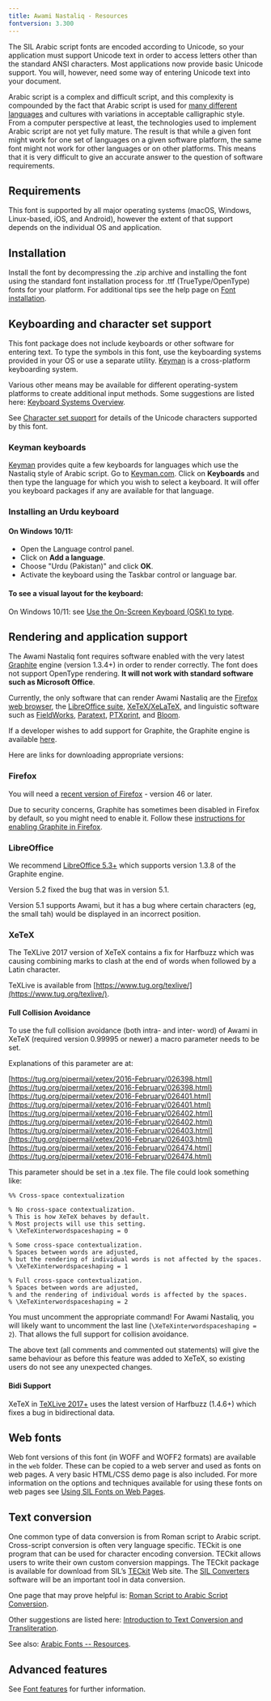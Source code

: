 ```yaml
---
title: Awami Nastaliq - Resources
fontversion: 3.300
---
```


The SIL Arabic script fonts are encoded according to Unicode, so your application must support Unicode text in order to access letters other than the standard ANSI characters. Most applications now provide basic Unicode support. You will, however, need some way of entering Unicode text into your document.

Arabic script is a complex and difficult script, and this complexity is compounded by the fact that Arabic script is used for [many different languages](https://scriptsource.org/scr/Arab) and cultures with variations in acceptable calligraphic style. From a computer perspective at least, the technologies used to implement Arabic script are not yet fully mature. The result is that while a given font might work for one set of languages on a given software platform, the same font might not work for other languages or on other platforms. This means that it is very difficult to give an accurate answer to the question of software requirements. 

## Requirements

This font is supported by all major operating systems (macOS, Windows, Linux-based, iOS, and Android), however the extent of that support depends on the individual OS and application.

## Installation

Install the font by decompressing the .zip archive and installing the font using the standard font installation process for .ttf (TrueType/OpenType) fonts for your platform. For additional tips see the help page on [Font installation](https://software.sil.org/fonts/installation).

## Keyboarding and character set support

This font package does not include keyboards or other software for entering text. To type the symbols in this font, use the keyboarding systems provided in your OS or use a separate utility. [Keyman](https://keyman.com/) is a cross-platform keyboarding system.

Various other means may be available for different operating-system platforms to create additional input methods. Some suggestions are listed here: [Keyboard Systems Overview](https://scriptsource.org/entry/ytr8g8n6sw).

See [Character set support](charset.md) for details of the Unicode characters supported by this font.

### Keyman keyboards

[Keyman](https://keyman.com/) provides quite a few keyboards for languages which use the Nastaliq style of Arabic script. Go to [Keyman.com](https://keyman.com/). Click on **Keyboards** and then type the language for which you wish to select a keyboard. It will offer you keyboard packages if any are available for that language.

### Installing an Urdu keyboard

#### On Windows 10/11:
- Open the Language control panel.
- Click on **Add a language**.
- Choose "Urdu (Pakistan)" and click **OK**.
- Activate the keyboard using the Taskbar control or language bar.

#### To see a visual layout for the keyboard:

On Windows 10/11: see [Use the On-Screen Keyboard (OSK) to type](https://support.microsoft.com/en-us/windows/use-the-on-screen-keyboard-osk-to-type-ecbb5e08-5b4e-d8c8-f794-81dbf896267a#ID0EBBD=Windows_11).


## Rendering and application support

The Awami Nastaliq font requires software enabled with the very latest [Graphite](https://graphite.sil.org/) engine (version 1.3.4+) in order to render correctly. The font does not support OpenType rendering. **It will not work with standard software such as Microsoft Office**. 

Currently, the only software that can render Awami Nastaliq are the [Firefox web browser](https://www.mozilla.org/firefox), the [LibreOffice suite](https://www.libreoffice.org/), [XeTeX/XeLaTeX](https://www.tug.org/texlive/), and linguistic software such as [FieldWorks](https://software.sil.org/fieldworks/), [Paratext](https://paratext.org/), [PTXprint](https://software.sil.org/ptxprint/), and [Bloom](https://bloomlibrary.org/).

If a developer wishes to add support for Graphite, the Graphite engine is available [here](https://github.com/silnrsi/graphite/releases/).

Here are links for downloading appropriate versions:

### Firefox

You will need a [recent version of Firefox](https://www.mozilla.org/en-US/firefox/new/?scene=2&amp;f=85) - version 46 or later.

Due to security concerns, Graphite has sometimes been disabled in Firefox by default, so you might need to enable it. Follow these [instructions for enabling Graphite in Firefox](https://graphite.sil.org/graphite_firefox).

### LibreOffice

We recommend [LibreOffice 5.3+](https://www.libreoffice.org/) which supports version 1.3.8 of the Graphite engine.

Version 5.2 fixed the bug that was in version 5.1.

Version 5.1 supports Awami, but it has a bug where certain characters (eg, the small tah) would be displayed in an incorrect position.


### XeTeX

The TeXLive 2017 version of XeTeX contains a fix for Harfbuzz which was causing combining marks to clash at the end of words when followed by a Latin character.

TeXLive is available from [https://www.tug.org/texlive/](https://www.tug.org/texlive/).

#### Full Collision Avoidance

To use the full collision avoidance (both intra- and inter- word) of Awami in XeTeX (required version 0.99995 or newer) a macro parameter needs to be set. 

Explanations of this parameter are at:

[https://tug.org/pipermail/xetex/2016-February/026398.html](https://tug.org/pipermail/xetex/2016-February/026398.html)
[https://tug.org/pipermail/xetex/2016-February/026401.html](https://tug.org/pipermail/xetex/2016-February/026401.html)
[https://tug.org/pipermail/xetex/2016-February/026402.html](https://tug.org/pipermail/xetex/2016-February/026402.html)
[https://tug.org/pipermail/xetex/2016-February/026403.html](https://tug.org/pipermail/xetex/2016-February/026403.html)
[https://tug.org/pipermail/xetex/2016-February/026474.html](https://tug.org/pipermail/xetex/2016-February/026474.html)

This parameter should be set in a .tex file. The file could look something like:

```
%% Cross-space contextualization

% No cross-space contextualization.
% This is how XeTeX behaves by default.
% Most projects will use this setting.
% \XeTeXinterwordspaceshaping = 0

% Some cross-space contextualization.
% Spaces between words are adjusted,
% but the rendering of individual words is not affected by the spaces.
% \XeTeXinterwordspaceshaping = 1

% Full cross-space contextualization.
% Spaces between words are adjusted,
% and the rendering of individual words is affected by the spaces.
% \XeTeXinterwordspaceshaping = 2
```

You must uncomment the appropriate command! For Awami Nastaliq, you will likely want to uncomment the last line (`\XeTeXinterwordspaceshaping = 2`). That allows the full support for collision avoidance.  

The above text (all comments and commented out statements) will give the same behaviour as before this feature was added to XeTeX, so existing users do not see any unexpected changes.

#### Bidi Support

XeTeX in [TeXLive 2017+](https://www.tug.org/texlive/) uses the latest version of Harfbuzz (1.4.6+) which fixes a bug in bidirectional data.

## Web fonts

Web font versions of this font (in WOFF and WOFF2 formats) are available in the `web` folder. These can be copied to a web server and used as fonts on web pages. A very basic HTML/CSS demo page is also included. For more information on the options and techniques available for using these fonts on web pages see [Using SIL Fonts on Web Pages](https://software.sil.org/fonts/webfonts).

## Text conversion

One common type of data conversion is from Roman script to Arabic script. Cross-script conversion is often very language specific. TECkit is one program that can be used for character encoding conversion. TECkit allows users to write their own custom conversion mappings. The TECkit package is available for download from SIL’s [TECkit](https://software.sil.org/teckit/) Web site. The [SIL Converters](https://software.sil.org/silconverters/) software will be an important tool in data conversion.

One page that may prove helpful is: [Roman Script to Arabic Script Conversion](https://software.sil.org/arabicfonts/rs-to-as-conversion/).

Other suggestions are listed here: [Introduction to Text Conversion and Transliteration](https://scriptsource.org/entry/xlzd6n5aqt).

See also: [Arabic Fonts -- Resources](https://software.sil.org/arabicfonts/resources/).

## Advanced features

See [Font features](features.md) for further information.
